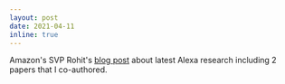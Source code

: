 ```yaml
---
layout: post
date: 2021-04-11 
inline: true
---
```

Amazon's SVP Rohit's [blog post](https://www.amazon.science/blog/alexa-the-science-must-go-on) about latest Alexa research including 2 papers that I co-authored. 
